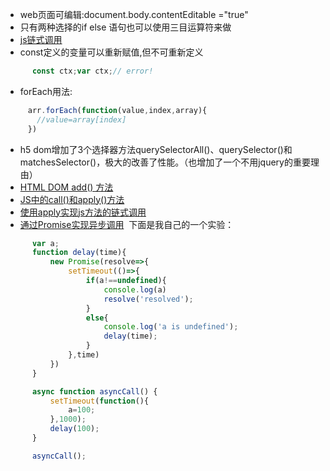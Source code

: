 - web页面可编辑:document.body.contentEditable ="true"
- 只有两种选择的if else 语句也可以使用三目运算符来做
- [js链式调用](http://blog.csdn.net/CherishLyf/article/details/50517425)
- const定义的变量可以重新赋值,但不可重新定义
```javascript
      const ctx;var ctx;// error!
```
- forEach用法:
 ```javascript
      arr.forEach(function(value,index,array){
        //value=array[index]
      })
```
- h5 dom增加了3个选择器方法querySelectorAll()、querySelector()和matchesSelector()，极大的改善了性能。（也增加了一个不用jquery的重要理由）
- [HTML DOM add() 方法](http://www.w3school.com.cn/jsref/met_select_add.asp)
- [JS中的call()和apply()方法](http://uule.iteye.com/blog/1158829)
- [使用apply实现js方法的链式调用](https://www.cnblogs.com/youxin/p/3410185.html)
- [通过Promise实现异步调用](https://developer.mozilla.org/en-US/docs/Web/JavaScript/Reference/Statements/async_function)
  下面是我自己的一个实验：
```javascript
      var a;
      function delay(time){
          new Promise(resolve=>{
              setTimeout(()=>{
                  if(a!==undefined){
                      console.log(a)
                      resolve('resolved');
                  }
                  else{
                      console.log('a is undefined');
                      delay(time);
                  }
              },time)
          })
      }

      async function asyncCall() {
          setTimeout(function(){
              a=100;
          },1000);
          delay(100);
      }

      asyncCall();
```
